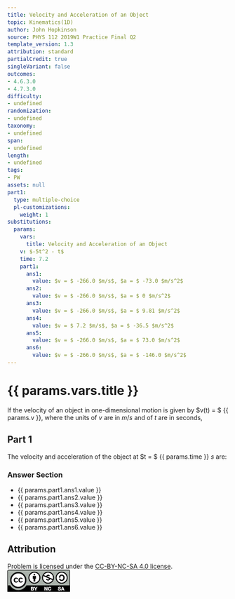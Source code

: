 ```yaml
---
title: Velocity and Acceleration of an Object
topic: Kinematics(1D)
author: John Hopkinson
source: PHYS 112 2019W1 Practice Final Q2
template_version: 1.3
attribution: standard
partialCredit: true
singleVariant: false
outcomes:
- 4.6.3.0
- 4.7.3.0
difficulty:
- undefined
randomization:
- undefined
taxonomy:
- undefined
span:
- undefined
length:
- undefined
tags:
- PW
assets: null
part1:
  type: multiple-choice
  pl-customizations:
    weight: 1
substitutions:
  params:
    vars:
      title: Velocity and Acceleration of an Object
    v: $-5t^2 - t$
    time: 7.2
    part1:
      ans1:
        value: $v = $ -266.0 $m/s$, $a = $ -73.0 $m/s^2$
      ans2:
        value: $v = $ -266.0 $m/s$, $a = $ 0 $m/s^2$
      ans3:
        value: $v = $ -266.0 $m/s$, $a = $ 9.81 $m/s^2$
      ans4:
        value: $v = $ 7.2 $m/s$, $a = $ -36.5 $m/s^2$
      ans5:
        value: $v = $ -266.0 $m/s$, $a = $ 73.0 $m/s^2$
      ans6:
        value: $v = $ -266.0 $m/s$, $a = $ -146.0 $m/s^2$
---
```

# {{ params.vars.title }}
If the velocity of an object in one-dimensional motion is given by $v(t) = $ {{ params.v }}, where the units of $v$ are in $m/s$ and of $t$ are in seconds,

## Part 1

The velocity and acceleration of the object at $t = $ {{ params.time }} $s$ are:

### Answer Section

- {{ params.part1.ans1.value }}
- {{ params.part1.ans2.value }}
- {{ params.part1.ans3.value }}
- {{ params.part1.ans4.value }}
- {{ params.part1.ans5.value }}
- {{ params.part1.ans6.value }}

## Attribution

Problem is licensed under the [CC-BY-NC-SA 4.0 license](https://creativecommons.org/licenses/by-nc-sa/4.0/).<br> ![The Creative Commons 4.0 license requiring attribution-BY, non-commercial-NC, and share-alike-SA license.](https://raw.githubusercontent.com/firasm/bits/master/by-nc-sa.png)